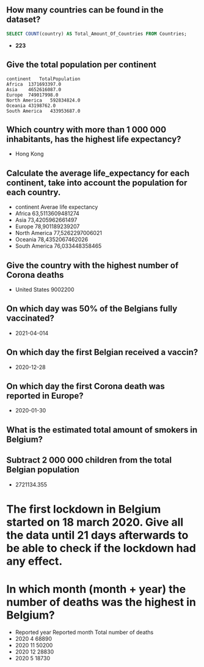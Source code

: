 ## How many countries can be found in the dataset?

```sql
SELECT COUNT(country) AS Total_Amount_Of_Countries FROM Countries;
```

- **223**

## Give the total population per continent

```
continent	TotalPopulation
Africa	1371693397.0
Asia	4652616087.0
Europe	749017998.0
North America	592834824.0
Oceania	43198762.0
South America	433953687.0
```

## Which country with more than 1 000 000 inhabitants, has the highest life expectancy?

- Hong Kong

## Calculate the average life_expectancy for each continent, take into account the population for each country.

- continent Averae life expectancy
- Africa 63,5113609481274
- Asia 73,4205962661497
- Europe 78,901189239207
- North America 77,5262297006021
- Oceania 78,4352067462026
- South America 76,033448358465

## Give the country with the highest number of Corona deaths

- United States 9002200

## On which day was 50% of the Belgians fully vaccinated?

- 2021-04-014

## On which day the first Belgian received a vaccin?

- 2020-12-28

## On which day the first Corona death was reported in Europe?

- 2020-01-30

## What is the estimated total amount of smokers in Belgium?

## Subtract 2 000 000 children from the total Belgian population

- 2721134.355

# The first lockdown in Belgium started on 18 march 2020. Give all the data until 21 days afterwards to be able to check if the lockdown had any effect.

# In which month (month + year) the number of deaths was the highest in Belgium?

- Reported year Reported month Total number of deaths
- 2020 4 68890
- 2020 11 50200
- 2020 12 28830
- 2020 5 18730
